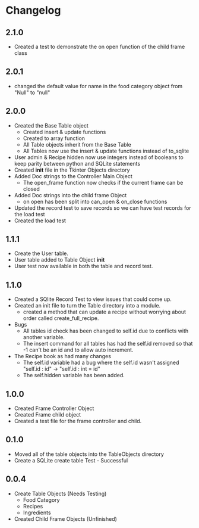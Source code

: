 # Changelog

## 2.1.0

* Created a test to demonstrate the on open function of the child frame class

## 2.0.1

* changed the default value for name in the food category object from "Null" to "null"

## 2.0.0

* Created the Base Table object
  * Created insert & update functions
  * Created to array function
  * All Table objects inherit from the Base Table
  * All Tables now use the insert & update functions instead of to_sqlite
* User admin & Recipe hidden now use integers instead of booleans to keep parity between python and SQLite statements
* Created __init__ file in the Tkinter Objects directory
* Added Doc strings to the Controller Main Object
  * The open_frame function now checks if the current frame can be closed
* Added Doc strings into the child frame Object
  * on open has been split into can_open & on_close functions
* Updated the record test to save records so we can have test records for the load test
* Created the load test

## 1.1.1

* Create the User table.
* User table added to Table Object __init__
* User test now available in both the table and record test.

## 1.1.0

* Created a SQlite Record Test to view issues that could come up.
* Created an init file to turn the Table directory into a module.
  * created a method that can update a recipe without worrying about order called create_full_recipe.
* Bugs
  * All tables id check has been changed to self.id due to conflicts with another variable.
  * The insert command for all tables has had the self.id removed so that -1 can't be an id and to allow auto increment.
* The Recipe book as had many changes
  * The self.id variable had a bug where the self.id wasn't assigned "self.id : id" -> "self.id : int = id"
  * The self.hidden variable has been added.

## 1.0.0

* Created Frame Controller Object
* Created Frame child object
* Created a test file for the frame controller and child.

## 0.1.0

* Moved all of the table objects into the TableObjects directory
* Create a SQLite create table Test - Successful

## 0.0.4

* Create Table Objects (Needs Testing)
  * Food Category
  * Recipes
  * Ingredients
* Created Child Frame Objects (Unfinished)
